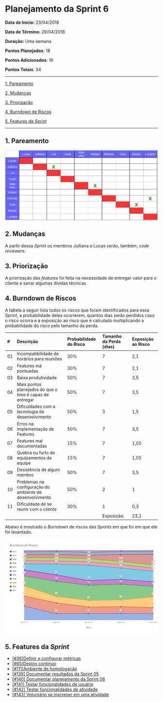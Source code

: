 # Planejamento da Sprint 6

**Data de Início:** 23/04/2018  

**Data de Término:** 29/04/2018

**Duração:** Uma semana

**Pontos Planejados**: 18

**Pontos Adicionados**: 16

**Pontos Totais**: 34

-------

[1. Pareamento](#1-pareamento)

[2. Mudanças](#2-mudanças)

[3. Priorização](#3-priorizacao)

[4. Burndown de Riscos](#4-burndown-de-riscos)

[5. Features da _Sprint_](#5-features-da-sprint)

-------
## 1. Pareamento

![](images/pairing_table_sprint06.png)

## 2. Mudanças

A partir dessa _Sprint_ os membros Julliana e Lucas serão, também, _code reviewers_.

## 3. Priorização
A priorização das _features_ foi feita na necessidade de entregar valor para o cliente e sanar algumas dívidas técnicas.

## 4. Burndown de Riscos

A  tabela a seguir lista todos os riscos que foram identificados para essa _Sprint_, a probabilidade deles ocorrerem, quantos dias serão perdidos caso o risco ocorra e a exposição ao risco que é calculado multiplicando a probabilidade do risco pelo tamanho da perda.

| # | Descrição | Probabilidade do Risco |Tamanho da Perda (dias)|Exposição ao Risco
| :--- | :------------- | :------------- | :------------- | :------------- |
| 01 | Incompatibilidade de horários para reuniões  | 30%  | 7  | 2,1  |
| 02 | Features má pontuadas  | 30%  | 7 | 2,1  |
| 03 | Baixa produtividade  | 50%  | 7  | 3,5  |
| 04 | Mais pontos planejados do que o time é capaz de entregar  | 50%  | 7  | 3,5  |
| 05 | Dificuldades com a tecnologia de desenvolvimento  | 50%  | 3  | 1,5  |
| 06 | Erros na implementação de Features  | 50%  | 7  |  3,5 |
| 07 | Features mal documentadas   | 15%  | 7  | 1,05  |
| 08 | Quebra ou furto de equipamentos da equipe   | 15%   | 7 | 1,05  |
| 09 | Desistência de algum membro       | 50%    | 7 | 3,5|
| 10 | Problemas na configuração do ambiente de desenvolvimento  | 50%  |  2 | 1  |
| 11 | Dificuldade de se reunir com o cliente   | 30%  | 1  | 0,3  |
|   |   |   | Exposição:  | 23,1 |

Abaixo é mostrado o _Burndown_ de riscos das _Sprints_ em que foi em que ele foi levantado.

![](images/burndown_risk_sprint6.png)

## 5. Features da _Sprint_
* <a href="https://github.com/fga-gpp-mds/2018.1-Lacos-da-Alegria/issues/36">[#36]Definir e configurar métricas</a>
* <a href="https://github.com/fga-gpp-mds/2018.1-Lacos-da-Alegria/issues/65">[#65]Deploy contínuo</a>
* <a href="https://github.com/fga-gpp-mds/2018.1-Lacos-da-Alegria/issues/111">[#111]Ambiente de homologação</a>
* <a href="https://github.com/fga-gpp-mds/2018.1-Lacos-da-Alegria/issues/139">[#139] Documentar resultados da Sprint 05</a>
* <a href="https://github.com/fga-gpp-mds/2018.1-Lacos-da-Alegria/issues/140">[#140] Documentar planejamento da Sprint 06</a>
* <a href="https://github.com/fga-gpp-mds/2018.1-Lacos-da-Alegria/issues/141">[#141] Testar funcionalidades de usuário</a>
* <a href="https://github.com/fga-gpp-mds/2018.1-Lacos-da-Alegria/issues/142">[#142] Testar funcionalidades de atividade</a>
* <a href="https://github.com/fga-gpp-mds/2018.1-Lacos-da-Alegria/issues/143">[#143] Voluntário se inscrever em uma atividade</a>
